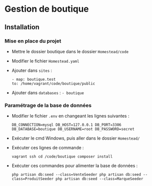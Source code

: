 # Gestion de boutique

## Installation

### Mise en place du projet

- Mettre le dossier boutique dans le dossier ``Homestead/code`` 
- Modifier le fichier ``Homestead.yaml``
- Ajouter dans ``sites`` :

    ```
  - map: boutique.test
    to: /home/vagrant/code/boutique/public
    ```

- Ajouter dans ``databases`` :
```- boutique```

### Paramétrage de la base de données

- Modifier le fichier ``.env`` en changeant les lignes suivantes : 

    ``
DB_CONNECTION=mysql
DB_HOST=127.0.0.1
DB_PORT=3306
DB_DATABASE=boutique
DB_USERNAME=root
DB_PASSWORD=secret
    ``

- Exécuter le cmd Windows, puis aller dans le dossier ``Homestead/`` 
- Exécuter ces lignes de commande :

    ``
  vagrant ssh
  cd /code/boutique
  composer install
    ``

 - Exécuter ces commandes pour alimenter la base de données : 

    ``
  php artisan db:seed --class=VenteSeeder
  php artisan db:seed --class=ProduitSeeder
  php artisan db:seed --class=MarqueSeeder
    ``
  

 
    
